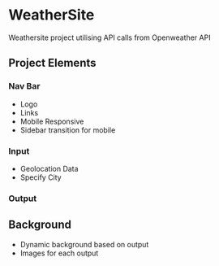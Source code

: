 # WeatherSite

Weathersite project utilising API calls from Openweather API

## Project Elements

### Nav Bar
- Logo
- Links
- Mobile Responsive
- Sidebar transition for mobile

### Input

- Geolocation Data
- Specify City

### Output

## Background 
- Dynamic background based on output
- Images for each output

